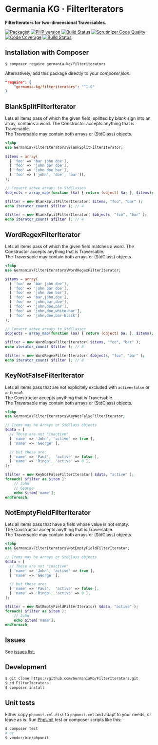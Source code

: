 # Germania KG · FilterIterators

**FilterIterators for two-dimensional Traversables.**

[![Packagist](https://img.shields.io/packagist/v/germania-kg/filteriterators.svg?style=flat)](https://packagist.org/packages/germania-kg/filteriterators)
[![PHP version](https://img.shields.io/packagist/php-v/germania-kg/filteriterators.svg)](https://packagist.org/packages/germania-kg/filteriterators)
[![Build Status](https://img.shields.io/travis/GermaniaKG/FilterIterators.svg?label=Travis%20CI)](https://travis-ci.org/GermaniaKG/FilterIterators)
[![Scrutinizer Code Quality](https://scrutinizer-ci.com/g/GermaniaKG/FilterIterators/badges/quality-score.png?b=master)](https://scrutinizer-ci.com/g/GermaniaKG/FilterIterators/?branch=master)
[![Code Coverage](https://scrutinizer-ci.com/g/GermaniaKG/FilterIterators/badges/coverage.png?b=master)](https://scrutinizer-ci.com/g/GermaniaKG/FilterIterators/?branch=master)
[![Build Status](https://scrutinizer-ci.com/g/GermaniaKG/FilterIterators/badges/build.png?b=master)](https://scrutinizer-ci.com/g/GermaniaKG/FilterIterators/build-status/master)


## Installation with Composer

```bash
$ composer require germania-kg/filteriterators
```

Alternatively, add this package directly to your *composer.json:*

```json
"require": {
    "germania-kg/filteriterators": "^1.0"
}
```



## BlankSplitFilterIterator

Lets all items pass of which the given field, splitted by *blank* sign into an array, contains a word.
The Constructor accepts anything that is Traversable.   
The Traversable may contain both arrays or (StdClass) objects.

```php
<?php
use Germania\FilterIterators\BlankSplitFilterIterator;
 
$items = array(
  [ 'foo' => 'bar john doe'],
  [ 'foo' => 'john bar doe'],
  [ 'foo' => 'john doe bar'],
  [ 'foo' => ['john', 'doe', 'bar']],
);  

// Convert above arrays to StdClasses
$objects = array_map(function ($a) { return (object) $a; }, $items);

$filter = new BlankSplitFilterIterator( $items, "foo", "bar" );
echo iterator_count( $filter ); // 4

$filter = new BlankSplitFilterIterator( $objects, "foo", "bar" );
echo iterator_count( $filter ); // 4
```





## WordRegexFilterIterator

Lets all items pass of which the given field matches a word.
The Constructor accepts anything that is Traversable.   
The Traversable may contain both arrays or (StdClass) objects.

```php
<?php
use Germania\FilterIterators\WordRegexFilterIterator;

$items = array(
  [ 'foo' => 'bar john doe'],
  [ 'foo' => 'john bar doe'],
  [ 'foo' => 'john doe bar'],
  [ 'foo' => 'bar,john,doe'],
  [ 'foo' => 'john,bar,doe'],
  [ 'foo' => 'john,doe,bar'],
  [ 'foo' => 'john,doe,white-bar'],
  [ 'foo' => 'john,doe,bar-black']
);

// Convert above arrays to StdClasses
$objects = array_map(function ($a) { return (object) $a; }, $items);

$filter = new WordRegexFilterIterator( $items, "foo", "bar" );
echo iterator_count( $filter ); // 8

$filter = new WordRegexFilterIterator( $objects, "foo", "bar" );
echo iterator_count( $filter ); // 8
```



## KeyNotFalseFilterIterator

Lets all items pass that are not explicitely excluded with `active=false` or `active=0`.   
The Constructor accepts anything that is Traversable.   
The Traversable may contain both arrays or (StdClass) objects.

```php
<?php
use Germania\FilterIterators\KeyNotFalseFilterIterator;

// Items may be Arrays or StdClass objects
$data = [
  // These are not "inactive"
  [ 'name' => 'John', 'active' => true ],
  [ 'name' => 'George' ],

  // but these are:
  [ 'name' => 'Paul',  'active' => false ],
  [ 'name' => 'Ringo', 'active' => 0 ],
];

$filter = new KeyNotFalseFilterIterator( $data, "active" );
foreach( $filter as $item ):
	// John
	// George
	echo $item['name'];
endforeach;
```

## NotEmptyFieldFilterIterator

Lets all items pass that have a field whose value is not empty.  
The Constructor accepts anything that is Traversable.  
The Traversable may contain both arrays or (StdClass) objects.  

```php
<?php
use Germania\FilterIterators\NotEmptyFieldFilterIterator;

// Items may be Arrays or StdClass objects
$data = [
  // These are not "inactive"
  [ 'name' => 'John', 'active' => true ],
  [ 'name' => 'George' ],

  // but these are:
  [ 'name' => 'Paul',  'active' => false ],
  [ 'name' => 'Ringo', 'active' => 0 ],
];

$filter = new NotEmptyFieldFilterIterator( $data, "active" );
foreach( $filter as $item ):
	// John
	echo $item['name'];
endforeach;
```

## Issues

See [issues list.][i0]

[i0]: https://github.com/GermaniaKG/FilterIterators/issues


## Development

```bash
$ git clone https://github.com/GermaniaKG/FilterIterators.git
$ cd FilterIterators
$ composer install
```

## Unit tests

Either copy `phpunit.xml.dist` to `phpunit.xml` and adapt to your needs, or leave as is. Run [PhpUnit](https://phpunit.de/) test or composer scripts like this:

```bash
$ composer test
# or
$ vendor/bin/phpunit
```

